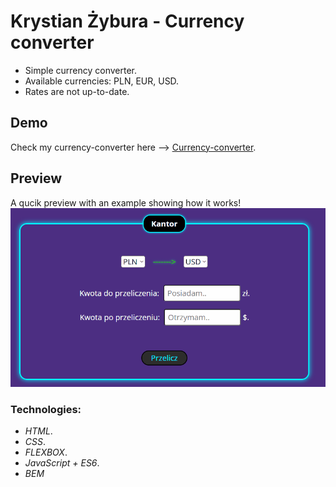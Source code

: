 # Krystian Żybura - Currency converter
- Simple currency converter.
- Available currencies: PLN, EUR, USD.
- Rates are not up-to-date.
## Demo
Check my currency-converter here --> [Currency-converter](https://krystianzybura.github.io/currency-converter/).
## Preview
A qucik preview with an example showing how it works!
![currency-converter-animation](images/preview.gif)

### Technologies:
- *HTML*.
- *CSS*.
- *FLEXBOX*.
- *JavaScript + ES6*.
- *BEM*

